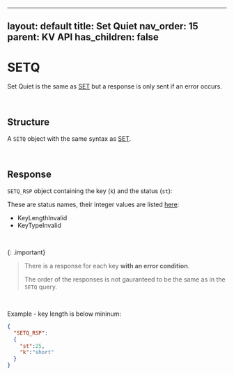 
---
layout: default
title: Set Quiet
nav_order: 15
parent: KV API
has_children: false
---

# SETQ
Set Quiet is the same as [SET](../kvset/kvset.md) but a response is only sent if an error occurs.


<br/>


## Structure

A `SETQ` object with the same syntax as [SET](../kvset/kvset.md).

<br/>


## Response
`SETQ_RSP` object containing the key  (`k`) and the status (`st`):

These are status names, their integer values are listed [here](../kvstatuslist.md):

- KeyLengthInvalid
- KeyTypeInvalid

<br/>

{: .important}
> There is a response for each key **with an error condition**.
>
> The order of the responses is not gauranteed to be the same as in the `SETQ` query.


<br/>


Example - key length is below mininum:

```json
{
  "SETQ_RSP":
  {
    "st":25,
    "k":"short"
  }
}
```
